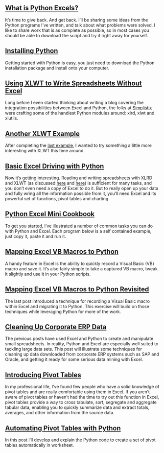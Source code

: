 
## [What is Python Excels?](./2009_07_03_What_is_Python_Excels.html)

It’s time to give back. And get back. I’ll be sharing some ideas from the Python
programs I’ve written, and talk about what problems were solved. I like to share
work that is as complete as possible, so in most cases you should be able to
download the script and try it right away for yourself.

## [Installing Python](./2009_07_18_Installing_Python.html)

Getting started with Python is easy, you just need to download the Python
installation package and install onto your computer.

## [Using XLWT to Write Spreadsheets Without Excel](./2009_09_10_Using_XLWT_to_Write_Spreadsheets_Without_Excel.html)

Long before I even started thinking about writing a blog covering the
integration possibilities between Excel and Python, the folks at 
[Simplistix](http://www.simplistix.co.uk) were crafting some
of the handiest Python modules around: xlrd, xlwt and xlutils.

## [Another XLWT Example](./2009_09_19_Another_XLWT_Example.html)

After completing the [last
example](./2009_09_10_Using_XLWT_to_Write_Spreadsheets_Without_Excel.html), I
wanted to try something a little more interesting with XLWT this time around.

## [Basic Excel Driving with Python](./2009_09_29_Basic_Excel_Driving_With_Python.html)

Now it’s getting interesting. Reading and writing spreadsheets with XLRD and
XLWT (as discussed
[here](2009_09_10_Using_XLWT_to_Write_Spreadsheets_Without_Excel.html) and
[here](2009_09_19_Another_XLWT_Example.html)) is sufficient for many tasks, and
you don’t even need a copy of Excel to do it. But to really open up your data
and fully wring all the information possible from it, you’ll need Excel and its
powerful set of functions, pivot tables and charting.

## [Python Excel Mini Cookbook](./2009_10_05_Python_Excel_Mini_Cookbook.html)

To get you started, I’ve illustrated a number of common tasks you can do with
Python and Excel. Each program below is a self contained example, just copy it,
paste it and run it.

## [Mapping Excel VB Macros to Python](./2009_10_12_Mapping_Excel_VB_Macros_to_Python.html)

A handy feature in Excel is the ability to quickly record a Visual Basic (VB)
macro and save it. It’s also fairly simple to take a captured VB macro, tweak it
slightly and use it in your Python scripts.

## [Mapping Excel VB Macros to Python Revisited](2009_10_20_Mapping-Excel-VB-Macros-to-Python-Revisited.md)

The last post introduced a technique for recording a Visual Basic macro within
Excel and migrating it to Python. This exercise will build on those techniques
while leveraging Python for more of the work.

## [Cleaning Up Corporate ERP Data](./2009_11_09_Cleaning_Up_Corporate_ERP_Data.html)

The previous posts have used Excel and Python to create and manipulate small
spreadsheets. In reality, Python and Excel are especially well suited to
tackling large data sets. This post will illustrate some techniques for cleaning
up data downloaded from corporate ERP systems such as SAP and Oracle, and
getting it ready for some serious data mining with Excel.

## [Introducing Pivot Tables](./2009_11_11_Introducing_Pivot_Tables.html)

In my professional life, I’ve found few people who have a solid knowledge of
pivot tables and are really comfortable using them in Excel. If you aren’t aware
of pivot tables or haven’t had the time to try out this function in Excel, pivot
tables provide a way to cross tabulate, sort, segregate and aggregate tabular
data, enabling you to quickly summarize data and extract totals, averages, and
other information from the source data.

## [Automating Pivot Tables with Python](20091123_Automating_Pivot_Tables_with_Python.html)

In this post I’ll develop and explain the Python code to create a set of pivot
tables automatically in worksheet.
